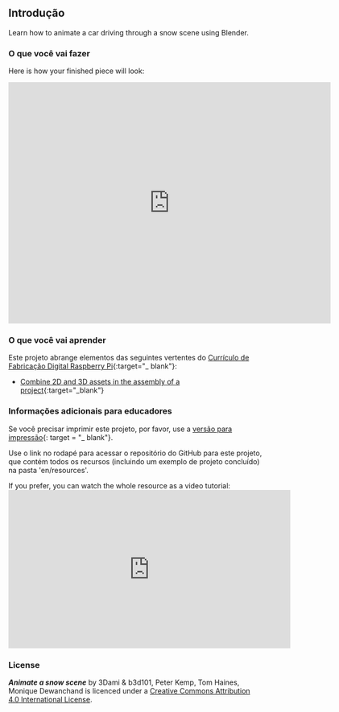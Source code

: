 ## Introdução

Learn how to animate a car driving through a snow scene using Blender.

### O que você vai fazer

Here is how your finished piece will look:

<div class="sketchfab-embed-wrapper"><iframe width="640" height="480" src="https://sketchfab.com/models/f74b099ea5a64f6192d2068900f9c9c0/embed" frameborder="0" allowvr allowfullscreen mozallowfullscreen="true" webkitallowfullscreen="true" onmousewheel=""></iframe>
</div>

### O que você vai aprender

Este projeto abrange elementos das seguintes vertentes do [Currículo de Fabricação Digital Raspberry Pi](http://rpf.io/curriculum){:target="_ blank"}:

+ [Combine 2D and 3D assets in the assembly of a project](https://curriculum.raspberrypi.org/design/builder/){:target="_blank"}

### Informações adicionais para educadores

Se você precisar imprimir este projeto, por favor, use a [versão para impressão](https://projects.raspberrypi.org/en/projects/blender-animate-snow-scene/print){: target = "_ blank"}.

Use o link no rodapé para acessar o repositório do GitHub para este projeto, que contém todos os recursos (incluindo um exemplo de projeto concluído) na pasta 'en/resources'.

If you prefer, you can watch the whole resource as a video tutorial: <iframe width="560" height="315" src="https://www.youtube.com/embed/U2lXAQQBok8?rel=0" frameborder="0" allowfullscreen mark="crwd-mark"></iframe> 

### License

***Animate a snow scene*** by 3Dami & b3d101, Peter Kemp, Tom Haines, Monique Dewanchand is licenced under a [Creative Commons Attribution 4.0 International License](http://creativecommons.org/licenses/by-sa/4.0/).